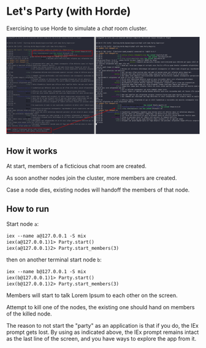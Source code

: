 # Let's Party (with Horde)

Exercising to use Horde to simulate a _chat_ room cluster.

![Chat output](https://raw.githubusercontent.com/balena/elixir-party/master/output.png)


## How it works

At start, members of a ficticious chat room are created.

As soon another nodes join the cluster, more members are created.

Case a node dies, existing nodes will handoff the members of that node.


## How to run

Start node `a`:

```
iex --name a@127.0.0.1 -S mix
iex(a@127.0.0.1)1> Party.start()
iex(a@127.0.0.1)2> Party.start_members(3)
```

then on another terminal start node `b`:

```
iex --name b@127.0.0.1 -S mix
iex(b@127.0.0.1)1> Party.start()
iex(b@127.0.0.1)2> Party.start_members(3)
```

Members will start to talk Lorem Ipsum to each other on the screen.

Attempt to kill one of the nodes, the existing one should hand on members of
the killed node.

The reason to not start the "party" as an application is that if you do, the
IEx prompt gets lost. By using as indicated above, the IEx prompt remains
intact as the last line of the screen, and you have ways to explore the app
from it.
